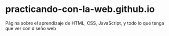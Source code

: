# practicando-con-la-web.github.io
Página sobre el aprendizaje de HTML, CSS, JavaScript, y todo lo que tenga que ver con diseño web
